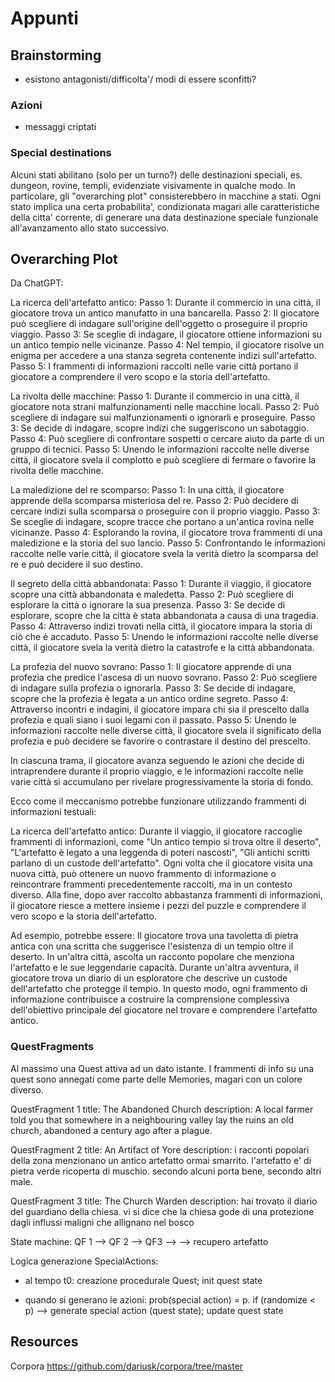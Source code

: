 # Appunti

## Brainstorming
- esistono antagonisti/difficolta'/ modi di essere sconfitti?

### Azioni
- messaggi criptati


### Special destinations
Alcuni stati abilitano (solo per un turno?) delle destinazioni speciali, es. dungeon, rovine, templi, evidenziate visivamente in qualche modo.
In particolare, gli "overarching plot" consisterebbero in macchine a stati. Ogni stato implica una certa probabilita', condizionata magari alle caratteristiche della citta' corrente, di generare una data destinazione speciale funzionale all'avanzamento allo stato successivo.

## Overarching Plot
Da ChatGPT:

La ricerca dell'artefatto antico:
Passo 1: Durante il commercio in una città, il giocatore trova un antico manufatto in una bancarella.
Passo 2: Il giocatore può scegliere di indagare sull'origine dell'oggetto o proseguire il proprio viaggio.
Passo 3: Se sceglie di indagare, il giocatore ottiene informazioni su un antico tempio nelle vicinanze.
Passo 4: Nel tempio, il giocatore risolve un enigma per accedere a una stanza segreta contenente indizi sull'artefatto.
Passo 5: I frammenti di informazioni raccolti nelle varie città portano il giocatore a comprendere il vero scopo e la storia dell'artefatto.

La rivolta delle macchine:
Passo 1: Durante il commercio in una città, il giocatore nota strani malfunzionamenti nelle macchine locali.
Passo 2: Può scegliere di indagare sui malfunzionamenti o ignorarli e proseguire.
Passo 3: Se decide di indagare, scopre indizi che suggeriscono un sabotaggio.
Passo 4: Può scegliere di confrontare sospetti o cercare aiuto da parte di un gruppo di tecnici.
Passo 5: Unendo le informazioni raccolte nelle diverse città, il giocatore svela il complotto e può scegliere di fermare o favorire la rivolta delle macchine.

La maledizione del re scomparso:
Passo 1: In una città, il giocatore apprende della scomparsa misteriosa del re.
Passo 2: Può decidere di cercare indizi sulla scomparsa o proseguire con il proprio viaggio.
Passo 3: Se sceglie di indagare, scopre tracce che portano a un'antica rovina nelle vicinanze.
Passo 4: Esplorando la rovina, il giocatore trova frammenti di una maledizione e la storia del suo lancio.
Passo 5: Confrontando le informazioni raccolte nelle varie città, il giocatore svela la verità dietro la scomparsa del re e può decidere il suo destino.

Il segreto della città abbandonata:
Passo 1: Durante il viaggio, il giocatore scopre una città abbandonata e maledetta.
Passo 2: Può scegliere di esplorare la città o ignorare la sua presenza.
Passo 3: Se decide di esplorare, scopre che la città è stata abbandonata a causa di una tragedia.
Passo 4: Attraverso indizi trovati nella città, il giocatore impara la storia di ciò che è accaduto.
Passo 5: Unendo le informazioni raccolte nelle diverse città, il giocatore svela la verità dietro la catastrofe e la città abbandonata.

La profezia del nuovo sovrano:
Passo 1: Il giocatore apprende di una profezia che predice l'ascesa di un nuovo sovrano.
Passo 2: Può scegliere di indagare sulla profezia o ignorarla.
Passo 3: Se decide di indagare, scopre che la profezia è legata a un antico ordine segreto.
Passo 4: Attraverso incontri e indagini, il giocatore impara chi sia il prescelto dalla profezia e quali siano i suoi legami con il passato.
Passo 5: Unendo le informazioni raccolte nelle diverse città, il giocatore svela il significato della profezia e può decidere se favorire o contrastare il destino del prescelto.

In ciascuna trama, il giocatore avanza seguendo le azioni che decide di intraprendere durante il proprio viaggio, e le informazioni raccolte nelle varie città si accumulano per rivelare progressivamente la storia di fondo.

Ecco come il meccanismo potrebbe funzionare utilizzando frammenti di informazioni testuali:

La ricerca dell'artefatto antico:
Durante il viaggio, il giocatore raccoglie frammenti di informazioni, come "Un antico tempio si trova oltre il deserto", "L'artefatto è legato a una leggenda di poteri nascosti", "Gli antichi scritti parlano di un custode dell'artefatto".
Ogni volta che il giocatore visita una nuova città, può ottenere un nuovo frammento di informazione o reincontrare frammenti precedentemente raccolti, ma in un contesto diverso.
Alla fine, dopo aver raccolto abbastanza frammenti di informazioni, il giocatore riesce a mettere insieme i pezzi del puzzle e comprendere il vero scopo e la storia dell'artefatto.

Ad esempio, potrebbe essere:
Il giocatore trova una tavoletta di pietra antica con una scritta che suggerisce l'esistenza di un tempio oltre il deserto.
In un'altra città, ascolta un racconto popolare che menziona l'artefatto e le sue leggendarie capacità.
Durante un'altra avventura, il giocatore trova un diario di un esploratore che descrive un custode dell'artefatto che protegge il tempio.
In questo modo, ogni frammento di informazione contribuisce a costruire la comprensione complessiva dell'obiettivo principale del giocatore nel trovare e comprendere l'artefatto antico.


### QuestFragments
Al massimo una Quest attiva ad un dato istante.
I frammenti di info su una quest sono annegati come parte delle Memories, magari con un colore diverso.

QuestFragment 1
title: The Abandoned Church
description: A local farmer told you that somewhere in a neighbouring valley lay the ruins an old church, abandoned a century ago after a plague.

QuestFragment 2
title: An Artifact of Yore
description: i racconti popolari della zona menzionano un antico artefatto ormai smarrito. l'artefatto e' di pietra verde ricoperta di muschio. secondo alcuni porta bene, secondo altri male.

QuestFragment 3
title: The Church Warden
description: hai trovato il diario del guardiano della chiesa. vi si dice che la chiesa gode di una protezione dagli influssi maligni che allignano nel bosco


State machine:
QF 1 --> QF 2 --> QF3 --> <the curch> --> recupero artefatto

Logica generazione SpecialActions:
- al tempo t0: creazione procedurale Quest; init quest state

- quando si generano le azioni: prob(special action) = p. if (randomize < p) --> generate special action (quest state); update quest state


## Resources
Corpora
https://github.com/dariusk/corpora/tree/master
